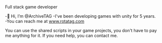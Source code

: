 Full stack game developer

-👋 Hi, I’m @ArchiveTAG
-I've been developing games with unity for 5 years.
-You can reach me at www.rotatag.com


You can use the shared scripts in your game projects, you don't have to pay me anything for it. If you need help, you can contact me.


<!---
ArchiveTAG/ArchiveTAG is a ✨ special ✨ repository because its `README.md` (this file) appears on your GitHub profile.
You can click the Preview link to take a look at your changes.
--->
